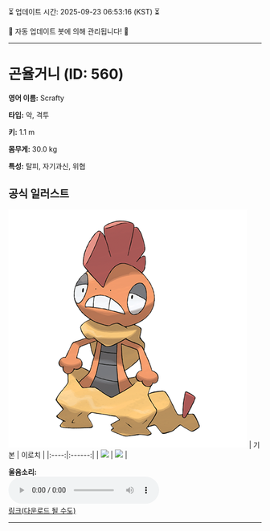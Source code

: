 
⏳ 업데이트 시간: 2025-09-23 06:53:16 (KST) ⏳

🤖 자동 업데이트 봇에 의해 관리됩니다! 🤖

---

# 곤율거니 (ID: 560)
**영어 이름:** Scrafty

**타입:** 악, 격투

**키:** 1.1 m

**몸무게:** 30.0 kg

**특성:** 탈피, 자기과신, 위협

## 공식 일러스트
![](https://raw.githubusercontent.com/PokeAPI/sprites/master/sprites/pokemon/other/official-artwork/560.png)
| 기본 | 이로치 |
|:----:|:------:|
| <img src="http://play.pokemonshowdown.com/sprites/ani/scrafty.gif" width="200"> | <img src="http://play.pokemonshowdown.com/sprites/ani-shiny/scrafty.gif" width="200"> |

**울음소리:**<br><audio controls src="https://raw.githubusercontent.com/PokeAPI/cries/main/cries/pokemon/latest/560.ogg"></audio><br> [링크(다운로드 될 수도)](https://raw.githubusercontent.com/PokeAPI/cries/main/cries/pokemon/latest/560.ogg)


---
